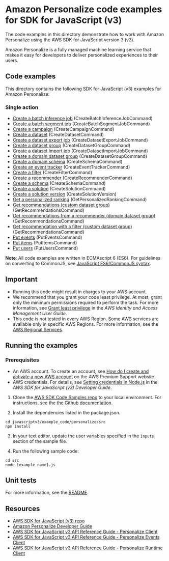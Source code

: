#  Amazon Personalize code examples for SDK for JavaScript (v3)
The code examples in this directory demonstrate how to work with Amazon Personalize using the AWS SDK for JavaScript version 3 (v3).

Amazon Personalize is a fully managed machine learning service that makes it easy for developers to deliver personalized experiences to their users.

## Code examples
This directory contains the following SDK for JavaScript (v3) examples for Amazon Personalize:

### Single action
- [Create a batch inference job](src/personalize_createBatchInferenceJob.js) (CreateBatchInferenceJobCommand)
- [Create a batch segment job](src/personalize_createBatchSegmentJob.js) (CreateBatchSegmentJobCommand)
- [Create a campaign](src/personalize_createCampaign.js) (CreateCampaignCommand)
- [Create a dataset](src/personalize_createDataset.js) (CreateDatasetCommand)
- [Create a dataset export job](src/personalize_createDatasetExportJob.js) (CreateDatasetExportJobCommand)
- [Create a dataset group](src/personalize_createDatasetGroup.js) (CreateDatasetGroupCommand)
- [Create a dataset import job](src/personalize_createDatasetImportJob.js) (CreateDatasetImportJobCommand)
- [Create a domain dataset group](src/personalize_createDomainDatasetGroup.js) (CreateDatasetGroupCommand)
- [Create a domain schema](src/personalize_createDomainSchema.js) (CreateSchemaCommand)
- [Create an event tracker](src/personalize_createEventTracker.js) (CreateEventTrackerCommand)
- [Create a filter](src/personalize_createFilter.js) (CreateFilterCommand)
- [Create a recommender](src/personalize_createRecommender.js) (CreateRecommenderCommand)
- [Create a schema](src/personalize_createSchema.js) (CreateSchemaCommand)
- [Create a solution](src/personalize_createSolution.js) (CreateSolutionCommand)
- [Create a solution version](src/personalize_createSolutionVersion.js) (CreateSolutionVersion)
- [Get a personalized ranking](src/personalize_getPersonalizedRanking.js) (GetPersonalizedRankingCommand)
- [Get recommendations (custom dataset group)](src/personalize_getRecommendations.js) (GetRecommendationsCommand)
- [Get recommendations from a recommender (domain dataset group)](src/personalize_getRecommendationsFromRecommender.js) (GetRecommendationsCommand)
- [Get recommendation with a filter (custom dataset group)](src/personalize_getRecommendationsWithFilter.js) (GetRecommendationsCommand)
- [Put events](src/personalize_putEvents.js) (PutEventsCommand)
- [Put items](src/personalize_putItems.js) (PutItemsCommand)
- [Put users](src/personalize_putUsers.js) (PutUsersCommand)

**Note**: All code examples are written in ECMAscript 6 (ES6). For guidelines on converting to CommonJS, see 
[JavaScript ES6/CommonJS syntax](https://docs.aws.amazon.com/sdk-for-javascript/v3/developer-guide/sdk-examples-javascript-syntax.html).

## Important

- Running this code might result in charges to your AWS account.
- We recommend that you grant your code least privilege. At most, grant only the minimum permissions required to perform the task. For more information, see
  [Grant least privilege](https://docs.aws.amazon.com/IAM/latest/UserGuide/best-practices.html#grant-least-privilege)
  in the *AWS Identity and Access Management User Guide*.
- This code is not tested in every AWS Region. Some AWS services are
  available only in specific AWS Regions. For more information, see the
  [AWS Regional Services](https://aws.amazon.com/about-aws/global-infrastructure/regional-product-services/).

## Running the examples

### Prerequisites
- An AWS account. To create an account, see [How do I create and activate a new AWS account](https://aws.amazon.com/premiumsupport/knowledge-center/create-and-activate-aws-account/) on the AWS Premium Support website.
- AWS credentials. For details, see [Setting credentials in Node.js](https://docs.aws.amazon.com/sdk-for-javascript/v3/developer-guide/setting-credentials-node.html) in the *AWS SDK for JavaScript (v3) Developer Guide*.

1. Clone the [AWS SDK Code Samples repo](https://github.com/awsdocs/aws-doc-sdk-examples) to your local environment. For instructions, see the [the Github documentation](https://docs.github.com/en/github/creating-cloning-and-archiving-repositories/cloning-a-repository).

2. Install the dependencies listed in the package.json.

```
cd javascriptv3/example_code/personalize/src
npm install
```
3. In your text editor, update the user variables specified in the ```Inputs``` section of the sample file.

4. Run the following sample code:
```
cd src
node [example name].js
```

## Unit tests
For more information, see the [README](../README.rst).

## Resources
- [AWS SDK for JavaScript (v3) repo](https://github.com/aws/aws-sdk-js-v3)
- [Amazon Personalize Developer Guide ](https://docs.aws.amazon.com/personalize/latest/dg/what-is-personalize.html)   
- [AWS SDK for JavaScript v3 API Reference Guide - Personalize Client](https://docs.aws.amazon.com/AWSJavaScriptSDK/v3/latest/clients/client-personalize/index.html)
- [AWS SDK for JavaScript v3 API Reference Guide - Personalize Events Client](https://docs.aws.amazon.com/AWSJavaScriptSDK/v3/latest/clients/client-personalize-events/index.html)
- [AWS SDK for JavaScript v3 API Reference Guide - Personalize Runtime Client](https://docs.aws.amazon.com/AWSJavaScriptSDK/v3/latest/clients/client-personalize-events/index.html) 

 
